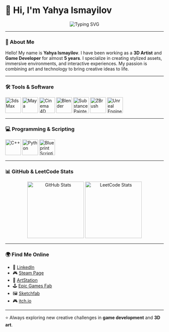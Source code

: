 # 👋 Hi, I'm Yahya Ismayilov

<p align="center">
  <img src="https://readme-typing-svg.herokuapp.com?font=Fira+Code&size=22&pause=1000&color=36BCF7&center=true&vCenter=true&width=650&lines=Welcome+to+my+GitHub+profile!;3D+Artist+%26+Game+Developer;Creating+worlds+through+art+%26+code!+🚀" alt="Typing SVG" />
</p>

---

### 🌌 About Me
Hello! My name is **Yahya Ismayilov**.
I have been working as a **3D Artist** and **Game Developer** for almost **5 years**.
I specialize in creating stylized assets, immersive environments, and interactive experiences.
My passion is combining art and technology to bring creative ideas to life.

---

### 🛠️ Tools & Software
<p align="left">
  <img src="https://user-images.githubusercontent.com/95043299/299066422-7a325cd2-5bff-45cc-9463-c8d73cd33f5e.png" alt="3ds Max" width="50" height="50"/>
  <img src="https://user-images.githubusercontent.com/95043299/299066432-ad29c8a5-bdd3-491e-b0ef-afa44dacedd7.png" alt="Maya" width="50" height="50"/>
  <img src="https://user-images.githubusercontent.com/95043299/299066440-322eec34-f981-421a-84f1-e78ca80b12d2.png" alt="Cinema 4D" width="50" height="50"/>
  <img src="https://user-images.githubusercontent.com/95043299/299066453-3bc16225-00de-4944-a032-f58a0367232e.png" alt="Blender" width="50" height="50"/>
  <img src="https://user-images.githubusercontent.com/95043299/299066465-84100d87-ce8d-441b-a7b2-0844e9aa189b.png" alt="Substance Painter" width="50" height="50"/>
  <img src="https://user-images.githubusercontent.com/95043299/299066472-69237d30-fc2d-415b-8fd1-f04eca681f99.png" alt="ZBrush" width="50" height="50"/>
  <img src="https://cdn.simpleicons.org/unrealengine/white" alt="Unreal Engine" width="50" height="50"/>
</p>

---

### 💻 Programming & Scripting
<p align="left">
  <img src="https://cdn.jsdelivr.net/gh/devicons/devicon@latest/icons/cplusplus/cplusplus-original.svg" alt="C++" width="50" height="50"/>
  <img src="https://cdn.jsdelivr.net/gh/devicons/devicon@latest/icons/python/python-original.svg" alt="Python" width="50" height="50"/>
  <img src="https://cdn.simpleicons.org/unrealengine/white" alt="Blueprint Scripting" width="50" height="50"/>
</p>

---

### 📊 GitHub & LeetCode Stats

<p align="center">
  <img src="https://github-readme-stats-chi-kohl-69.vercel.app/api?username=YahyaIsma&show_icons=true&theme=tokyonight" alt="GitHub Stats" height="180"/>
  <img src="https://leetcard.jacoblin.cool/YahyaIsma?theme=dark&font=Fira%20Code&ext=activity" alt="LeetCode Stats" height="180"/>
</p>

---

### 🌍 Find Me Online
- 🔗 [LinkedIn](https://www.linkedin.com/in/yehya-ismayilov/)
- 🎮 [Steam Page](https://store.steampowered.com/curator/45575538)
- 🎨 [ArtStation](https://www.artstation.com/darknight_studyo/store?tab=digital_product)
- 🕹️ [Epic Games Fab](https://www.fab.com/tr/sellers/DarkNight%20studio)
- 🖼️ [Sketchfab](https://sketchfab.com/ismayilovyehya.yi)
- 🎮 [itch.io](https://darknightstudio.itch.io/)

---

⭐ Always exploring new creative challenges in **game development** and **3D art**.
